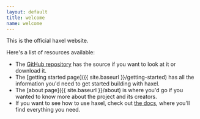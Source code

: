 ```yaml
---
layout: default
title: welcome
name: welcome
---
```


This is the official haxel website.

Here's a list of resources available:

 - The [GitHub repository](http://github.com/sepharoth213/haxel) has the source if you want to look at it or download it.
 - The [getting started page]({{ site.baseurl }}/getting-started) has all the information you'd need to get started building with haxel.
 - The [about page]({{ site.baseurl }}/about) is where you'd go if you wanted to know more about the project and its creators.
 - If you want to see how to use haxel, check out [the docs](/docs), where you'll find everything you need.